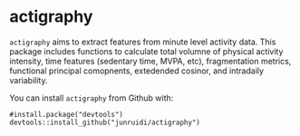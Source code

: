 # actigraphy

`actigraphy` aims to extract features from minute level activity data. This package includes
              functions to calculate total volumne of physical activity intensity,
              time features (sedentary time, MVPA, etc), fragmentation metrics, 
              functional principal comopnents, extedended cosinor, and intradaily variability.

You can install `actigraphy` from Github with:
```{r}
#install.package("devtools")
devtools::install_github("junruidi/actigraphy")
```
